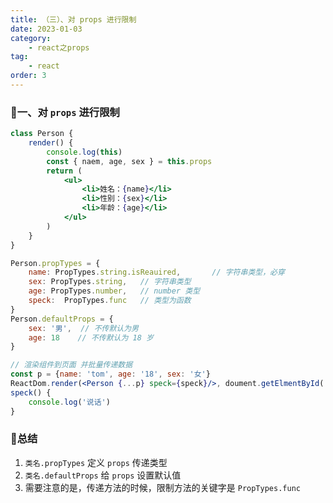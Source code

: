 ```yaml
---
title: （三）、对 props 进行限制
date: 2023-01-03
category:
    - react之props
tag: 
    - react
order: 3
---
```


### 🐷一、对 `props` 进行限制
```jsx
class Person {
    render() {
        console.log(this)
        const { naem, age, sex } = this.props
        return (
            <ul>
                <li>姓名：{name}</li>
                <li>性别：{sex}</li>
                <li>年龄：{age}</li>
            </ul>
        )
    }
}

Person.propTypes = {
    name: PropTypes.string.isReauired,       // 字符串类型，必穿
    sex: PropTypes.string,   // 字符串类型
    age: PropTypes.number,   // number 类型
    speck:  PropTypes.func   // 类型为函数
}
Person.defaultProps = {
    sex: '男',  // 不传默认为男
    age: 18    // 不传默认为 18 岁
}

// 渲染组件到页面 并批量传递数据
const p = {name: 'tom', age: '18', sex: '女'}
ReactDom.render(<Person {...p} speck={speck}/>, doument.getElmentById('test'))
speck() {
    console.log('说话')
}
```


### 🐣总结
1. `类名.propTypes` 定义 `props` 传递类型
2. `类名.defaultProps` 给 `props` 设置默认值
3. 需要注意的是，传递方法的时候，限制方法的关键字是 `PropTypes.func`